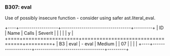 ### B307: eval

Use of possibly insecure function - consider using safer
ast.literal\_eval.

+----+-------------------+----------------------------------+---------+
| ID | Name              | Calls                            | Severit |
|    |                   |                                  | y       |
+====+===================+==================================+=========+
| B3 | eval              | -   eval                         | Medium  |
| 07 |                   |                                  |         |
+----+-------------------+----------------------------------+---------+
